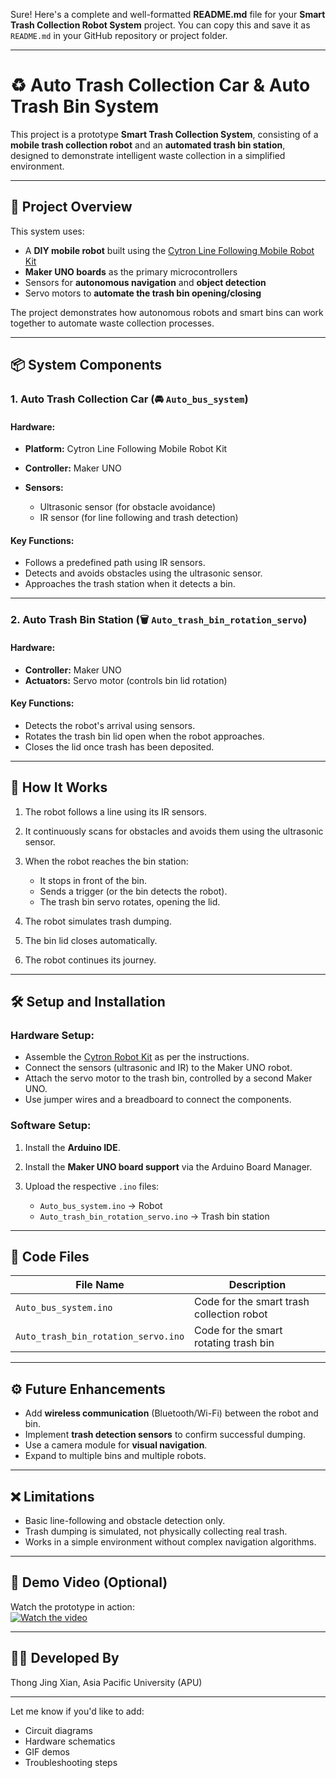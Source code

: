 Sure! Here's a complete and well-formatted **README.md** file for your **Smart Trash Collection Robot System** project. You can copy this and save it as `README.md` in your GitHub repository or project folder.

---

# ♻️ Auto Trash Collection Car & Auto Trash Bin System

This project is a prototype **Smart Trash Collection System**, consisting of a **mobile trash collection robot** and an **automated trash bin station**, designed to demonstrate intelligent waste collection in a simplified environment.

---

## 🚗 Project Overview

This system uses:

* A **DIY mobile robot** built using the [Cytron Line Following Mobile Robot Kit](https://my.cytron.io/p-line-following-mobile-robot-kit)
* **Maker UNO boards** as the primary microcontrollers
* Sensors for **autonomous navigation** and **object detection**
* Servo motors to **automate the trash bin opening/closing**

The project demonstrates how autonomous robots and smart bins can work together to automate waste collection processes.

---

## 📦 System Components

### 1. Auto Trash Collection Car (🚘 `Auto_bus_system`)

#### Hardware:

* **Platform:** Cytron Line Following Mobile Robot Kit
* **Controller:** Maker UNO
* **Sensors:**

  * Ultrasonic sensor (for obstacle avoidance)
  * IR sensor (for line following and trash detection)

#### Key Functions:

* Follows a predefined path using IR sensors.
* Detects and avoids obstacles using the ultrasonic sensor.
* Approaches the trash station when it detects a bin.

---

### 2. Auto Trash Bin Station (🗑️ `Auto_trash_bin_rotation_servo`)

#### Hardware:

* **Controller:** Maker UNO
* **Actuators:** Servo motor (controls bin lid rotation)

#### Key Functions:

* Detects the robot's arrival using sensors.
* Rotates the trash bin lid open when the robot approaches.
* Closes the lid once trash has been deposited.

---

## 🔧 How It Works

1. The robot follows a line using its IR sensors.
2. It continuously scans for obstacles and avoids them using the ultrasonic sensor.
3. When the robot reaches the bin station:

   * It stops in front of the bin.
   * Sends a trigger (or the bin detects the robot).
   * The trash bin servo rotates, opening the lid.
4. The robot simulates trash dumping.
5. The bin lid closes automatically.
6. The robot continues its journey.

---

## 🛠️ Setup and Installation

### Hardware Setup:

* Assemble the [Cytron Robot Kit](https://my.cytron.io/p-line-following-mobile-robot-kit) as per the instructions.
* Connect the sensors (ultrasonic and IR) to the Maker UNO robot.
* Attach the servo motor to the trash bin, controlled by a second Maker UNO.
* Use jumper wires and a breadboard to connect the components.

### Software Setup:

1. Install the **Arduino IDE**.
2. Install the **Maker UNO board support** via the Arduino Board Manager.
3. Upload the respective `.ino` files:

   * `Auto_bus_system.ino` → Robot
   * `Auto_trash_bin_rotation_servo.ino` → Trash bin station

---

## 📂 Code Files

| File Name                           | Description                               |
| ----------------------------------- | ----------------------------------------- |
| `Auto_bus_system.ino`               | Code for the smart trash collection robot |
| `Auto_trash_bin_rotation_servo.ino` | Code for the smart rotating trash bin     |

---

## ⚙️ Future Enhancements

* Add **wireless communication** (Bluetooth/Wi-Fi) between the robot and bin.
* Implement **trash detection sensors** to confirm successful dumping.
* Use a camera module for **visual navigation**.
* Expand to multiple bins and multiple robots.

---

## ❌ Limitations

* Basic line-following and obstacle detection only.
* Trash dumping is simulated, not physically collecting real trash.
* Works in a simple environment without complex navigation algorithms.

---

## 📸 Demo Video (Optional)

Watch the prototype in action:  
[![Watch the video](https://img.youtube.com/vi/qRxztZNw0ns/0.jpg)](https://youtu.be/qRxztZNw0ns)



---

## 👨‍💻 Developed By

Thong Jing Xian, Asia Pacific University (APU)

---

Let me know if you'd like to add:

* Circuit diagrams
* Hardware schematics
* GIF demos
* Troubleshooting steps
